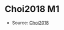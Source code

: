 <a name="material" />

# Choi2018 M1
<script type="application/ld+json">
  {
    "@context": "https://schema.org/",
    "@type": "ChemicalSubstance",
    "http://purl.org/dc/terms/conformsTo":
      {
        "@type": "CreativeWork",
        "@id": "https://bioschemas.org/profiles/ChemicalSubstance/0.4-RELEASE/"
      },
    "@id": "https://egonw.github.io/nanowiki/nanowiki512.html#material",
    "name": "Choi2018 M1",
    "sameAs": "http://127.0.0.1/mediawiki/index.php/Special:URIResolver/Choi2018_M1"
  }
</script>


* Source: [Choi2018](Choi2018.md)
